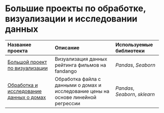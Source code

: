 # Большие проекты по обработке, визуализации и исследовании данных 

| Название проекта | Описание | Используемые библиотеки |
| :---------------------- | :---------------------- | :---------------------- |
| [Большой проект по визуализации](https://github.com/Nikita-Kos/Capstone-Project/tree/main/0.%20Project) | Визуализация данных рейтинга фильмов на fandango| *Pandas*, *Seaborn*|
| [Обработка и исследование данных о домах](https://github.com/Nikita-Kos/Capstone-Project/tree/main/1.%20Project) | Обработка файла с данными о домах и исследование цены на основе линейной регрессии| *Pandas*, *Seaborn*, *sklearn*| 

